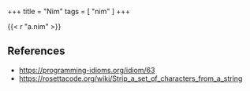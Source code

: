 +++
title = "Nim"
tags = [ "nim" ]
+++

{{< r "a.nim" >}}

## References

- <https://programming-idioms.org/idiom/63>
- <https://rosettacode.org/wiki/Strip_a_set_of_characters_from_a_string>
